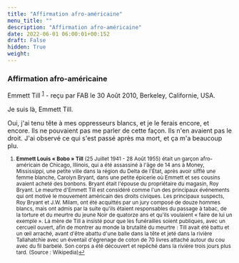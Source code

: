 ```yaml
---
title: "Affirmation afro-américaine"
menu_title: ""
description: "Affirmation afro-américaine"
date: 2022-06-01 06:00:01+00:152
draft: False
hidden: True
weight:
---
```

### Affirmation afro-américaine

Emmett Till <sup id="a1">[1](#f1)</sup> - reçu par FAB le 30 Août 2010, Berkeley, Californie, USA.

Je suis là, Emmett Till.

Oui, j'ai tenu tête à mes oppresseurs blancs, et je le ferais encore, et encore. Ils ne pouvaient pas me parler de cette façon. Ils n'en avaient pas le droit. J'ai observé ce qui s'est passé après ma mort, et ça m'a beaucoup plu.
<small>

1. <large id="f1"> **Emmett Louis « Bobo » Till** (25 Juillet 1941 - 28 Août 1955) était un garçon afro-américain de Chicago, Illinois, qui a été assassiné à l'âge de 14 ans à Money, Mississippi, une petite ville dans la région du Delta de l'État, après avoir sifflé une femme blanche, Carolyn Bryant, dans une petite épicerie où Emmett et ses cousins avaient acheté des bonbons. Bryant était l'épouse du propriétaire du magasin, Roy Bryant. Le meurtre d'Emmett Till est considéré comme l'un des principaux événements qui ont motivé le mouvement américain des droits civiques. Les principaux suspects, Roy Bryant et J.W. Milam, ont été acquittés par un jury composé de douze hommes blancs, mais ont admis par la suite qu'ils étaient responsables du passage à tabac, de la torture et du meurtre du jeune Noir de quatorze ans et qu'ils voulaient « faire de lui un exemple ». La mère de Till a insisté pour que les funérailles soient publiques, avec un cercueil ouvert, afin de montrer au monde la brutalité du meurtre : Till avait été battu et un œil arraché, avant d'être abattu d'une balle dans la tête et jeté dans la rivière Tallahatchie avec un éventail d'égrenage de coton de 70 livres attaché autour du cou avec du fil barbelé. Son corps a été découvert et repêché dans la rivière trois jours plus tard. (Source : Wikipedia)[↩](#a1)
